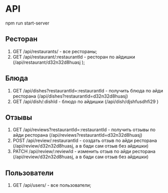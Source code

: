 # API
npm run start-server

## Ресторан

1. GET /api/restaurants/ - все рестораны;
2. GET /api/restaurant/:restaurantId - ресторан по айдишки (/api/restaurant/d32n32d8huasj );

## Блюда

1. GET /api/dishes?restaurantId=:restaurantId - получить блюда по айди ресторана (/api/dishes?restaurantId=d32n32d8huasj)
2. GET /api/dish/:dishId - блюдо по айдишки (/api/dish/djshfusdhfi29 )

## Отзывы

1. GET /api/reviews?restaurantId=:restaurantId - получить отзывы по айди ресторана (/api/reviews?restaurantId=d32n32d8huasj)
2. POST /api/review/:restaurantId - создать отзыв по айди ресторана (/api/review/d32n32d8huasj, а в бади сам отзыв без айдишки)
3. PATCH /api/review/:reviewId - изменить отзыв по айди ресторана (/api/review/d32n32d8huasj, а в бади сам отзыв без айдишки)

## Пользователи

1. GET /api/users/ - все пользователи;
